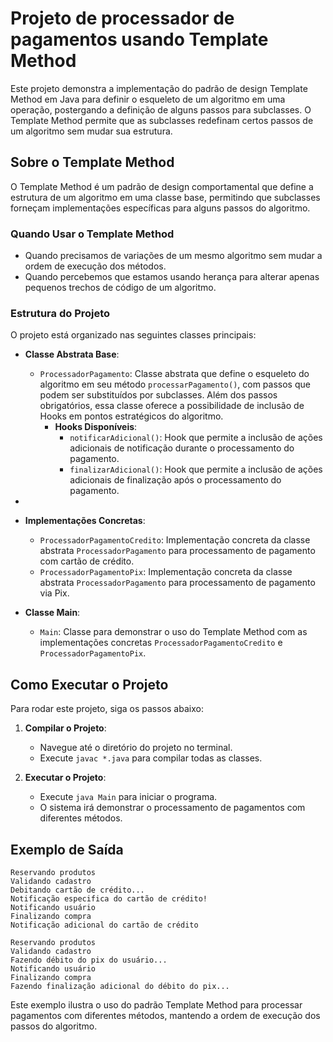 # Projeto de processador de pagamentos usando Template Method

Este projeto demonstra a implementação do padrão de design Template Method em Java para definir o esqueleto de um algoritmo em uma operação, postergando a definição de alguns passos para subclasses. O Template Method permite que as subclasses redefinam certos passos de um algoritmo sem mudar sua estrutura.

## Sobre o Template Method

O Template Method é um padrão de design comportamental que define a estrutura de um algoritmo em uma classe base, permitindo que subclasses forneçam implementações específicas para alguns passos do algoritmo.

### Quando Usar o Template Method

- Quando precisamos de variações de um mesmo algoritmo sem mudar a ordem de execução dos métodos.
- Quando percebemos que estamos usando herança para alterar apenas pequenos trechos de código de um algoritmo.

### Estrutura do Projeto

O projeto está organizado nas seguintes classes principais:

- **Classe Abstrata Base**:
    - `ProcessadorPagamento`: Classe abstrata que define o esqueleto do algoritmo em seu método `processarPagamento()`, com passos que podem ser substituídos por subclasses. Além dos passos obrigatórios, essa classe oferece a possibilidade de inclusão de Hooks em pontos estratégicos do algoritmo.
        - **Hooks Disponíveis**:
            - `notificarAdicional()`: Hook que permite a inclusão de ações adicionais de notificação durante o processamento do pagamento.
            - `finalizarAdicional()`: Hook que permite a inclusão de ações adicionais de finalização após o processamento do pagamento.
- 
- **Implementações Concretas**:
    - `ProcessadorPagamentoCredito`: Implementação concreta da classe abstrata `ProcessadorPagamento` para processamento de pagamento com cartão de crédito.
    - `ProcessadorPagamentoPix`: Implementação concreta da classe abstrata `ProcessadorPagamento` para processamento de pagamento via Pix.

- **Classe Main**:
    - `Main`: Classe para demonstrar o uso do Template Method com as implementações concretas `ProcessadorPagamentoCredito` e `ProcessadorPagamentoPix`.

## Como Executar o Projeto

Para rodar este projeto, siga os passos abaixo:

1. **Compilar o Projeto**:
    - Navegue até o diretório do projeto no terminal.
    - Execute `javac *.java` para compilar todas as classes.

2. **Executar o Projeto**:
    - Execute `java Main` para iniciar o programa.
    - O sistema irá demonstrar o processamento de pagamentos com diferentes métodos.

## Exemplo de Saída
```
Reservando produtos
Validando cadastro
Debitando cartão de crédito...
Notificação especifica do cartão de crédito!
Notificando usuário
Finalizando compra
Notificação adicional do cartão de crédito

Reservando produtos
Validando cadastro
Fazendo débito do pix do usuário...
Notificando usuário
Finalizando compra
Fazendo finalização adicional do débito do pix...
```
Este exemplo ilustra o uso do padrão Template Method para processar pagamentos com diferentes métodos, mantendo a ordem de execução dos passos do algoritmo.

